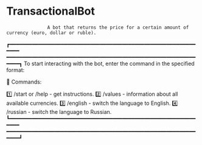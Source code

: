 # TransactionalBot

                   A bot that returns the price for a certain amount of currency (euro, dollar or ruble).
┏━━━━━━━━━━━━━━━━━━━━━━━━━━━━━━━━━━━━━━━━━━━━━━━━━━━━━━━━━━━━━━ ━━━━━━━━━━━━━━━━━━━━━━━━━━━━━━━━━━━━━━━━━━━━━━━━━━━━━━━━━━━━━━━┓
 To start interacting with the bot, enter the command in the specified format:
<Name of the currency you want to know the price of> <Which currency to convert to> <Number of currency to be transferred>

📜 Commands:

1️⃣ /start or /help - get instructions.
2️⃣ /values - information about all available currencies.
3️⃣ /english - switch the language to English.
4️⃣ /russian - switch the language to Russian.
 ┗━━━━━━━━━━━━━━━━━━━━━━━━━━━━━━━━━━━━━━━━━━━━━━━━━━━━━━━━━━━━━━ ━━━━━━━━━━━━━━━━━━━━━━━━━━━━━━━━━━━━━━━━━━━━━━━━━━━━━━━━━━━━━━━┛
